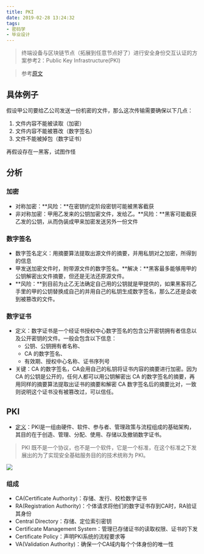 ```yaml
---
title: PKI
date: 2019-02-28 13:24:32
tags:
- 密码学
- 毕业设计
---
```


> 终端设备与区块链节点（拓展到任意节点好了）进行安全身份交互认证的方案参考2：Public Key Infrastructure(PKI)

<!-- more -->

> 参考[原文](https://www.jianshu.com/p/ffe8c203a471)

## 具体例子

假设甲公司要给乙公司发送一份机密的文件，那么这次传输需要确保以下几点：

1. 文件内容不能被读取（加密）
2. 文件内容不能被篡改（数字签名）
3. 文件不能被掉包（数字证书）

再假设存在一黑客，试图作怪

## 分析

### 加密

* 对称加密：**风险：**在密钥约定阶段密钥可能被黑客截获
* 非对称加密：甲用乙发来的公钥加密文件，发给乙。**风险：**黑客可能截获乙发的公钥，从而伪装成甲来加密发送另外一份文件

### 数字签名

* 数字签名定义：用摘要算法提取出源文件的摘要，并用私钥对之加密，所得到的信息
* 甲发送加密文件时，附带源文件的数字签名。**解决：**黑客最多能够用甲的公钥解密出文件摘要，但还是无法还原源文件。
* **风险：**到目前为止乙无法确定自己用的公钥就是甲提供的，如果黑客将乙手里的甲的公钥替换成自己的并用自己的私钥生成数字签名，那么乙还是会收到被篡改的文件。

### 数字证书

* 定义：数字证书是一个经证书授权中心数字签名的包含公开密钥拥有者信息以及公开密钥的文件。一般会包含以下信息：
  * 公钥、公钥拥有者名称、
  * CA 的数字签名、
  * 有效期、授权中心名称、证书序列号
* 关键：CA 的数字签名，CA会用自己的私钥将证书内容的摘要进行加密。因为 CA 的公钥是公开的，任何人都可以用公钥解密出 CA 的数字签名的摘要，再用同样的摘要算法提取出证书的摘要和解密 CA 数字签名后的摘要比对，一致则说明这个证书没有被篡改过，可以信任。

## PKI

* [定义](https://zh.wikipedia.org/wiki/%E5%85%AC%E9%96%8B%E9%87%91%E9%91%B0%E5%9F%BA%E7%A4%8E%E5%BB%BA%E8%A8%AD)：PKI是一组由硬件、软件、参与者、管理政策与流程组成的基础架构，其目的在于创造、管理、分配、使用、存储以及撤销数字证书。

> PKI 既不是一个协议，也不是一个软件，它是一个标准，在这个标准之下发展出的为了实现安全基础服务目的的技术统称为 PKI。

![](https://upload.wikimedia.org/wikipedia/commons/thumb/3/34/Public-Key-Infrastructure.svg/1280px-Public-Key-Infrastructure.svg.png)

### 组成

* CA(Certificate Authority)：存储、发行、校检数字证书
* RA(Registration Authority)：个体请求将他们的数字证书存到CA时，RA验证其身份
* Central Directory：存储、定位索引密钥
* Certificate Management System：管理已存储证书的读取权限、证书的下发
* Certificate Policy：声明PKI系统的流程要求等
* VA(Validation Authority)：确保一个CA域内每个个体身份的唯一性
